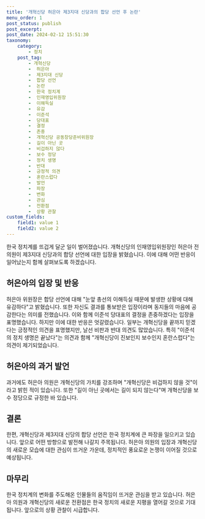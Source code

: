 ```yaml
---
title: '개혁신당 허은아 제3지대 신당과의 합당 선언 후 논란'
menu_order: 1
post_status: publish
post_excerpt: 
post_date: 2024-02-12 15:51:30
taxonomy:
    category:
        - 정치
    post_tag:
        - 개혁신당
        -  허은아
        -  제3지대 신당
        -  합당 선언
        -  논란
        -  한국 정치계
        -  인재영입위원장
        -  이해득실
        -  유감
        -  이준석
        -  당대표
        -  결정
        -  존중
        -  개혁신당 공동창당준비위원장
        -  길이 아닌 곳
        -  비겁하지 않다
        -  보수 정당
        -  정치 생명
        -  반대
        -  긍정적 의견
        -  혼란스럽다
        -  발언
        -  파장
        -  변화
        -  관심
        -  전환점
        -  상황 관찰
custom_fields:
    field1: value 1
    field2: value 2
---
```


한국 정치계를 뜨겁게 달군 일이 벌어졌습니다. 개혁신당의 인재영입위원장인 허은아 전 의원이 제3지대 신당과의 합당 선언에 대한 입장을 밝혔습니다. 이에 대해 어떤 반응이 일어났는지 함께 살펴보도록 하겠습니다.
## 허은아의 입장 및 반응
허은아 위원장은 합당 선언에 대해 "눈앞 총선의 이해득실 때문에 발생한 상황에 대해 유감하다"고 밝혔습니다. 또한 자신도 결과를 통보받은 입장이라며 동지들의 마음에 공감한다는 의미를 전했습니다. 이와 함께 이준석 당대표의 결정을 존중하겠다는 입장을 표명했습니다.
하지만 이에 대한 반응은 엇갈렸습니다. 일부는 개혁신당을 끝까지 믿겠다는 긍정적인 의견을 표명했지만, 날선 비판과 반대 의견도 많았습니다. 특히 "이준석의 정치 생명은 끝났다"는 의견과 함께 "개혁신당이 진보인지 보수인지 혼란스럽다"는 의견이 제기되었습니다.
## 허은아의 과거 발언
과거에도 허은아 의원은 개혁신당의 가치를 강조하며 "개혁신당은 비겁하지 않을 것"이라고 밝힌 적이 있습니다. 또한 "길이 아닌 곳에서는 길이 되지 않는다"며 개혁신당을 보수 정당으로 규정한 바 있습니다.
## 결론
한편, 개혁신당과 제3지대 신당의 합당 선언은 한국 정치계에 큰 파장을 일으키고 있습니다. 앞으로 어떤 방향으로 발전해 나갈지 주목됩니다. 허은아 의원의 입장과 개혁신당의 새로운 모습에 대한 관심이 뜨거운 가운데, 정치적인 풍요로운 논쟁이 이어질 것으로 예상됩니다.
## 마무리
한국 정치계의 변화를 주도해온 인물들의 움직임이 뜨거운 관심을 받고 있습니다. 허은아 의원과 개혁신당의 새로운 전환점은 한국 정치의 새로운 지평을 열어갈 것으로 기대됩니다. 앞으로의 상황 관찰이 시급합니다.
